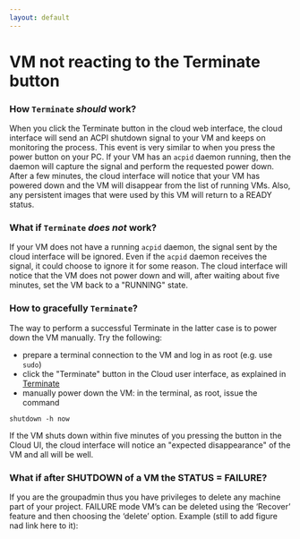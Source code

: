```yaml
---
layout: default
---
```


# VM not reacting to the Terminate button

### How `Terminate` _should_ work?

When you click the Terminate button in the cloud web interface, the cloud interface will send an ACPI shutdown signal to your VM and keeps on monitoring the process. This event is very similar to when you press the power button on your PC. If your VM has an `acpid` daemon running, then the daemon will capture the signal and perform the requested power down.
After a few minutes, the cloud interface will notice that your VM has powered down and the VM will disappear from the list of running VMs.
Also, any persistent images that were used by this VM will return to a READY status.

### What if `Terminate` _does not_ work?

If your VM does not have a running `acpid` daemon, the signal sent by the cloud interface will be ignored.
Even if the `acpid` daemon receives the signal, it could choose to ignore it for some reason.
The cloud interface will notice that the VM does not power down and will, after waiting about five minutes, set the VM back to a "RUNNING" state.

### How to gracefully `Terminate`?

The way to perform a successful Terminate in the latter case is to power down the VM manually.
Try the following:

* prepare a terminal connection to the VM and log in as root (e.g. use `sudo`)
* click the "Terminate" button in the Cloud user interface, as explained in [Terminate](https://github.com/sara-nl/clouddocs/blob/gh-pages/vm-states.markdown#terminate)
* manually power down the VM: in the terminal, as root, issue the command
```
shutdown -h now
```

If the VM shuts down within five minutes of you pressing the button in the Cloud UI, the cloud interface will notice an "expected disappearance" of the VM and all will be well.

### What if after SHUTDOWN of a VM the STATUS = FAILURE?
If you are the groupadmin thus you have privileges to delete any machine part of your project. FAILURE mode VM’s can be deleted using the ‘Recover’ feature and then choosing the ‘delete’ option. Example (still to add figure nad link here to it): 




